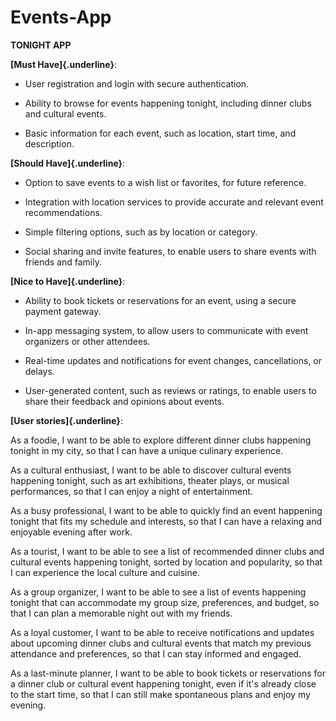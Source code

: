 # Events-App
**TONIGHT APP**

**[Must Have]{.underline}**:

-   User registration and login with secure authentication.

-   Ability to browse for events happening tonight, including dinner
    clubs and cultural events.

-   Basic information for each event, such as location, start time, and
    description.

**[Should Have]{.underline}**:

-   Option to save events to a wish list or favorites, for future
    reference.

-   Integration with location services to provide accurate and relevant
    event recommendations.

-   Simple filtering options, such as by location or category.

-   Social sharing and invite features, to enable users to share events
    with friends and family.

**[Nice to Have]{.underline}**:

-   Ability to book tickets or reservations for an event, using a secure
    payment gateway.

-   In-app messaging system, to allow users to communicate with event
    organizers or other attendees.

-   Real-time updates and notifications for event changes,
    cancellations, or delays.

-   User-generated content, such as reviews or ratings, to enable users
    to share their feedback and opinions about events.

**[User stories]{.underline}**:

As a foodie, I want to be able to explore different dinner clubs
happening tonight in my city, so that I can have a unique culinary
experience.

As a cultural enthusiast, I want to be able to discover cultural events
happening tonight, such as art exhibitions, theater plays, or musical
performances, so that I can enjoy a night of entertainment.

As a busy professional, I want to be able to quickly find an event
happening tonight that fits my schedule and interests, so that I can
have a relaxing and enjoyable evening after work.

As a tourist, I want to be able to see a list of recommended dinner
clubs and cultural events happening tonight, sorted by location and
popularity, so that I can experience the local culture and cuisine.

As a group organizer, I want to be able to see a list of events
happening tonight that can accommodate my group size, preferences, and
budget, so that I can plan a memorable night out with my friends.

As a loyal customer, I want to be able to receive notifications and
updates about upcoming dinner clubs and cultural events that match my
previous attendance and preferences, so that I can stay informed and
engaged.

As a last-minute planner, I want to be able to book tickets or
reservations for a dinner club or cultural event happening tonight, even
if it\'s already close to the start time, so that I can still make
spontaneous plans and enjoy my evening.
